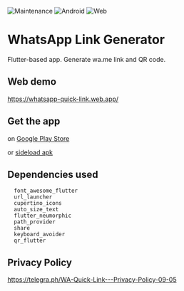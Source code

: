 ![Maintenance](https://img.shields.io/maintenance/no/2020)
![Android](https://img.shields.io/badge/Works%20with-Android-green)
![Web](https://img.shields.io/badge/Works%20on-Web-green)

# WhatsApp Link Generator

Flutter-based app. Generate wa.me link and QR code.

## Web demo

https://whatsapp-quick-link.web.app/

## Get the app

on [Google Play Store](https://play.google.com/store/apps/details?id=live.iqfareez.whatsapp_link_generator)

or [sideload apk](https://github.com/fareezMaple/WhatsApp-Link-Generator-Flutter/releases)

<!-- 2. Huawei App Gallery -->

## Dependencies used

```
  font_awesome_flutter
  url_launcher
  cupertino_icons
  auto_size_text
  flutter_neumorphic
  path_provider
  share
  keyboard_avoider
  qr_flutter
```

<!-- ## Resource attribution

1. <a href='https://pngtree.com/so/pattern'>pattern png from pngtree.com</a> -->

## Privacy Policy

https://telegra.ph/WA-Quick-Link---Privacy-Policy-09-05
